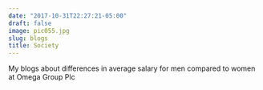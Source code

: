 ```yaml
---
date: "2017-10-31T22:27:21-05:00"
draft: false
image: pic055.jpg
slug: blogs
title: Society
---
```


My blogs about differences in average salary for men compared to women at Omega Group Plc
